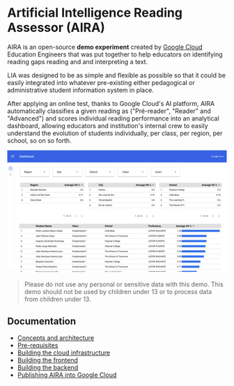 # Artificial Intelligence Reading Assessor (AIRA)

AIRA is an open-source **demo experiment** created by [Google Cloud](https://cloud.google.com) Education Engineers that was put together to help educators on identifying reading gaps reading and and interpreting a text.

LIA was designed to be as simple and flexible as possible so that it could be easily integrated into whatever pre-existing either pedagogical or administrative student information system in place.

After applying an online test, thanks to Google Cloud's AI platform, AIRA automatically classifies a given reading as ("Pré-reader", "Reader" and "Advanced") and scores individual reading performance into an analytical dashboard, allowing educators and institution's internal crew to easily understand the evolution of students individually, per class, per region, per school, so on so forth.

![AIRAs's dashboard](docs/img/lia-dashboard.png)

> Please do not use any personal or sensitive data with this demo. This demo should not be used by children under 13 or to process data from children under 13.

## Documentation

* [Concepts and architecture](./docs/concepts-architecture.md)
* [Pre-requisites](./docs/pre-requisites.md)
* [Building the cloud infrastructure](./docs/building-cloud-infrastructure.md)
* [Building the frontend](./docs/building-frontend.md)
* [Building the backend](./docs/building-backend.md)
* [Publishing AIRA into Google Cloud](./docs/publishing-aira.md)
